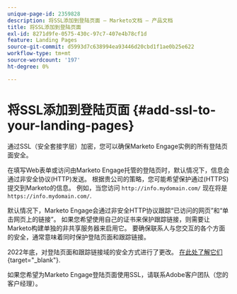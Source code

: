 ```yaml
---
unique-page-id: 2359828
description: 将SSL添加到登陆页面 — Marketo文档 — 产品文档
title: 将SSL添加到登陆页面
exl-id: 8271d9fe-0575-430c-97c7-407e4b78cf1d
feature: Landing Pages
source-git-commit: d5993d7c638994ea93446d20cbd1f1ae0b25e622
workflow-type: tm+mt
source-wordcount: '197'
ht-degree: 0%

---
```


# 将SSL添加到登陆页面 {#add-ssl-to-your-landing-pages}

通过SSL（安全套接字层）加密，您可以确保Marketo Engage实例的所有登陆页面安全。

在填写Web表单或访问由Marketo Engage托管的登陆页时，默认情况下，信息会通过非安全协议(HTTP)发送。 根据贵公司的策略，您可能希望保护通过(HTTPS)提交到Marketo的信息。 例如，当您访问 `http://info.mydomain.com/` 现在将是 `https://info.mydomain.com/`.

默认情况下，Marketo Engage会通过非安全HTTP协议跟踪“已访问的网页”和“单击网页上的链接”。 如果您希望使用自己的证书来保护跟踪链接，则需要让Marketo构建单独的非共享服务器来启用它。 要确保联系人与您交互的各个方面的安全，通常意味着同时保护登陆页面和跟踪链接。

2022年底，对登陆页面和跟踪链接域的安全方式进行了更改。 [在此处了解它们](https://nation.marketo.com/t5/product-blogs/changes-to-marketo-engage-secured-domains-platform/ba-p/329305){target="_blank"}.

如果您希望为Marketo Engage登陆页面使用SSL，请联系Adobe客户团队（您的客户经理）。
